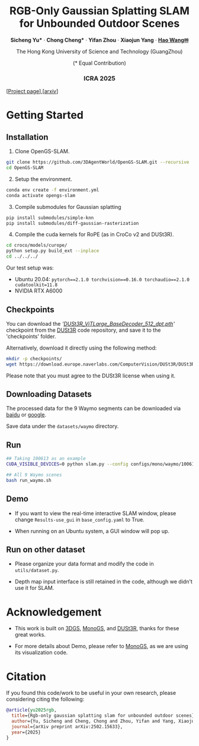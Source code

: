 

<p align="center">
  <h1 align="center"> RGB-Only Gaussian Splatting SLAM for Unbounded Outdoor Scenes
  </h1>
  <p align="center">
    <a ><strong>Sicheng Yu*</strong></a>
    ·
    <a ><strong>Chong Cheng*</strong></a>
    ·
    <a ><strong>Yifan Zhou</strong></a>
    ·
    <a ><strong>Xiaojun Yang</strong></a>
    ·
    <a href="https://wanghao.tech//"><strong>Hao Wang✉</strong></a>
  </p>
  <p align="center">The Hong Kong University of Science and Technology (GuangZhou)</p>
  <p align="center">(* Equal Contribution)</p>

  <h3 align="center"> ICRA 2025</h3>

[[Project page](https://3dagentworld.github.io/opengs-slam/)],[[arxiv](https://arxiv.org/abs/2502.15633)]  



# Getting Started

## Installation

1. Clone OpenGS-SLAM.

```bash
git clone https://github.com/3DAgentWorld/OpenGS-SLAM.git --recursive
cd OpenGS-SLAM
```

2. Setup the environment.

```bash
conda env create -f environment.yml
conda activate opengs-slam
```

3. Compile submodules for Gaussian splatting

```bash
pip install submodules/simple-knn
pip install submodules/diff-gaussian-rasterization
```

4. Compile the cuda kernels for RoPE (as in CroCo v2 and DUSt3R).

```bash
cd croco/models/curope/
python setup.py build_ext --inplace
cd ../../../
```

Our test setup was:

- Ubuntu 20.04: `pytorch==2.1.0 torchvision==0.16.0 torchaudio==2.1.0 cudatoolkit=11.8`
- NVIDIA RTX A6000

## Checkpoints

You can download the *'<u>DUSt3R_ViTLarge_BaseDecoder_512_dpt.pth</u>'* checkpoint from the [DUSt3R](https://github.com/naver/dust3r) code repository, and save it to the 'checkpoints' folder.

Alternatively, download it directly using the following method:

```bash
mkdir -p checkpoints/
wget https://download.europe.naverlabs.com/ComputerVision/DUSt3R/DUSt3R_ViTLarge_BaseDecoder_512_dpt.pth -P checkpoints/
```

Please note that you must agree to the DUSt3R license when using it.

## Downloading Datasets

The processed data for the 9 Waymo segments can be downloaded via [baidu](https://pan.baidu.com/s/1I1rnB6B8k2d4wzcRMT6gjA?pwd=omcg ) or [google](https://drive.google.com/drive/folders/1xUyNuNzUtsvZIV_q5Qz9zIXMGoMbLuCr?usp=sharing).

Save data under the `datasets/waymo` directory.

## Run

```bash
## Taking 100613 as an example
CUDA_VISIBLE_DEVICES=0 python slam.py --config configs/mono/waymo/100613.yaml

## All 9 Waymo scenes
bash run_waymo.sh
```

## Demo

- If you want to view the real-time interactive SLAM window, please change `Results-use_gui` in `base_config.yaml` to True.

- When running on an Ubuntu system, a GUI window will pop up.

## Run on other dataset

- Please organize your data format and modify the code in `utils/dataset.py`.

- Depth map input interface is still retained in the code, although we didn't use it for SLAM.

# Acknowledgement

- This work is built on [3DGS](https://github.com/graphdeco-inria/gaussian-splatting),  [MonoGS](https://github.com/muskie82/MonoGS),  and [DUSt3R](https://github.com/naver/dust3r), thanks for these great works.

- For more details about Demo, please refer to [MonoGS](https://github.com/muskie82/MonoGS), as we are using its visualization code.

# Citation

If you found this code/work to be useful in your own research, please considering citing the following:

```bibtex
@article{yu2025rgb,
  title={Rgb-only gaussian splatting slam for unbounded outdoor scenes},
  author={Yu, Sicheng and Cheng, Chong and Zhou, Yifan and Yang, Xiaojun and Wang, Hao},
  journal={arXiv preprint arXiv:2502.15633},
  year={2025}
}

```
